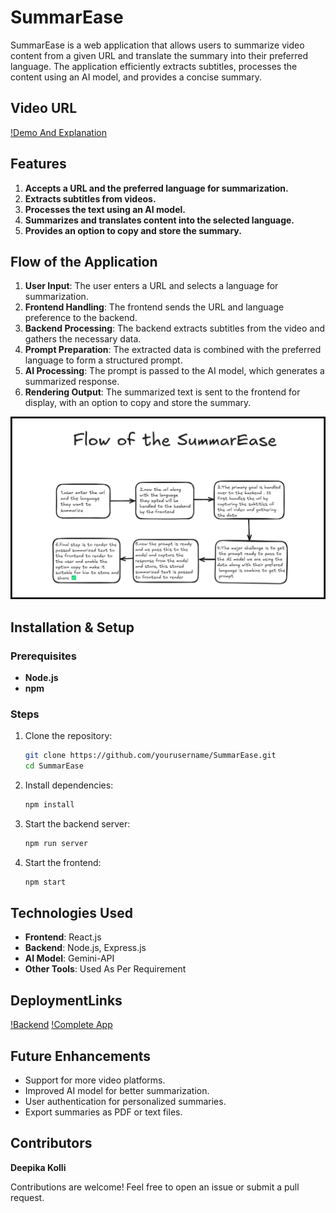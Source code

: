 # SummarEase  


SummarEase is a web application that allows users to summarize video content from a given URL and translate the summary into their preferred language. The application efficiently extracts subtitles, processes the content using an AI model, and provides a concise summary. 
## Video URL
[!Demo And Explanation](https://drive.google.com/file/d/1gCU0Ley8Z5RI969KjDsKXiNm567U7dyr/view?usp=sharing)

## Features  
1. **Accepts a URL and the preferred language for summarization.**  
2. **Extracts subtitles from videos.**  
3. **Processes the text using an AI model.**  
4. **Summarizes and translates content into the selected language.**  
5. **Provides an option to copy and store the summary.**  

## Flow of the Application  
1. **User Input**: The user enters a URL and selects a language for summarization.  
2. **Frontend Handling**: The frontend sends the URL and language preference to the backend.  
3. **Backend Processing**: The backend extracts subtitles from the video and gathers the necessary data.  
4. **Prompt Preparation**: The extracted data is combined with the preferred language to form a structured prompt.  
5. **AI Processing**: The prompt is passed to the AI model, which generates a summarized response.  
6. **Rendering Output**: The summarized text is sent to the frontend for display, with an option to copy and store the summary.  

![Flow_Image](./flow.png)



## Installation & Setup  

### Prerequisites  
- **Node.js**  
- **npm**

### Steps  

1. Clone the repository:  
   ```sh
   git clone https://github.com/yourusername/SummarEase.git
   cd SummarEase
2. Install dependencies:
   ```sh
   npm install
3. Start the backend server:
   ```sh
   npm run server
4. Start the frontend:
   ```sh
   npm start
## Technologies Used  

- **Frontend**: React.js  
- **Backend**: Node.js, Express.js  
- **AI Model**: Gemini-API
- **Other Tools**:  Used As Per Requirement

## DeploymentLinks
[!Backend](https://summarease-backend-9dfy.vercel.app/)
[!Complete App](https://vercel.com/kollideepikas-projects/summarease)


## Future Enhancements  

- Support for more video platforms.  
- Improved AI model for better summarization.  
- User authentication for personalized summaries.  
- Export summaries as PDF or text files.  



## Contributors  

**Deepika Kolli**  

Contributions are welcome! Feel free to open an issue or submit a pull request.  

